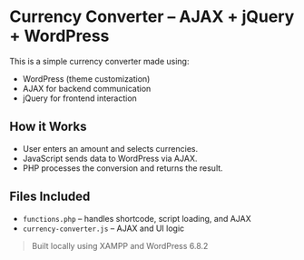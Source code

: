 # Currency Converter – AJAX + jQuery + WordPress

This is a simple currency converter made using:
- WordPress (theme customization)
- AJAX for backend communication
- jQuery for frontend interaction

## How it Works

- User enters an amount and selects currencies.
- JavaScript sends data to WordPress via AJAX.
- PHP processes the conversion and returns the result.

## Files Included

- `functions.php` – handles shortcode, script loading, and AJAX
- `currency-converter.js` – AJAX and UI logic

> Built locally using XAMPP and WordPress 6.8.2
